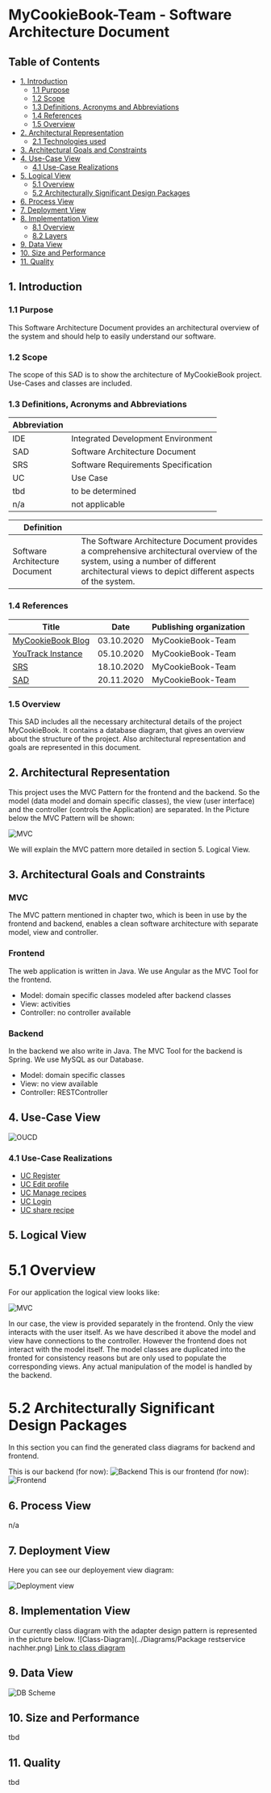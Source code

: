 # MyCookieBook-Team  - Software Architecture Document

## Table of Contents
- [1. Introduction](#1-introduction)
    - [1.1 Purpose](#11-purpose)
    - [1.2 Scope](#12-scope)
    - [1.3 Definitions, Acronyms and Abbreviations](#13-definitions-acronyms-and-abbreviations)
    - [1.4 References](#14-references)
    - [1.5 Overview](#15-overview)
- [2. Architectural Representation](#2-architectural-representation)
    - [2.1 Technologies used](#21-technologies-used)
- [3. Architectural Goals and Constraints](#3-architectural-goals-and-constraints)
- [4. Use-Case View](#4-use-case-view)
    - [4.1 Use-Case Realizations](#41-use-case-realizations)
- [5. Logical View](#5-logical-view)
    - [5.1 Overview](#51-overview)
	- [5.2 Architecturally Significant Design Packages](#52-architecturally-significant-design-packages)
- [6. Process View](#6-process-view)
- [7. Deployment View](#7-deployment-view)
- [8. Implementation View](#8-implementation-view)
    - [8.1 Overview](#81-overview)
    - [8.2 Layers](#82-layers)
- [9. Data View](#9-data-view)
- [10. Size and Performance](#10-size-and-performance)
- [11. Quality](#11-quality)

## 1. Introduction
### 1.1 Purpose
This Software Architecture Document provides an architectural overview of the system and should help to easily understand our software.
### 1.2 Scope
The scope of this SAD is to show the architecture of MyCookieBook project. Use-Cases and classes are included.
### 1.3 Definitions, Acronyms and Abbreviations
Abbreviation | |
--- | --- 
IDE | Integrated Development Environment
SAD | Software Architecture Document
SRS | Software Requirements Specification
UC | Use Case
tbd | to be determined
n/a | not applicable  


Definition | |  
--- | ---  
Software Architecture Document | The Software Architecture Document provides a comprehensive architectural overview of the system, using a number of different architectural views to depict different aspects of the system.
### 1.4 References
Title | Date | Publishing organization |  
--- | :---:  | ---
[MyCookieBook Blog](https://mycookiebook.wordpress.com/) | 03.10.2020 | MyCookieBook-Team  
[YouTrack Instance ](https://dhbw-karlsruhe.myjetbrains.com/youtrack/dashboard?id=daa9d0a7-920f-4823-8c67-75f6c7c3bf62) | 05.10.2020 | MyCookieBook-Team  
[SRS](../SRS/SRS.md) | 18.10.2020 | MyCookieBook-Team  
[SAD](../SAD/SAD.md) | 20.11.2020 | MyCookieBook-Team  
### 1.5 Overview
This SAD includes all the necessary architectural details of the project MyCookieBook. It contains a database diagram, that gives an overview about the structure of the project. Also architectural representation and goals are represented in this document.

## 2. Architectural Representation
This project uses the MVC Pattern for the frontend and the backend. So the model (data model and domain specific classes), the view (user interface) and the controller (controls the Application) are separated.
In the Picture below the MVC Pattern will be shown:

![MVC](https://github.com/zhibekbastian/CookieBook/blob/master/docs/Diagrams/MVC%20.svg)

We will explain the MVC pattern more detailed in section 5. Logical View.

## 3. Architectural Goals and Constraints
### MVC
The MVC pattern mentioned in chapter two, which is been in use by the frontend and backend, enables a clean software architecture with separate model, view and controller.

### Frontend
The web application is written in Java. We use Angular as the MVC Tool for the frontend.

- Model: domain specific classes modeled after backend classes
- View: activities
- Controller: no controller available

### Backend
In the backend we also write in Java. The MVC Tool for the backend is Spring. 
We use MySQL as our Database.

- Model: domain specific classes
- View: no view available
- Controller: RESTController

## 4. Use-Case View
![OUCD](https://github.com/zhibekbastian/CookieBook/blob/master/docs/UC/images/OUCD_Mar_30.JPG)
### 4.1 Use-Case Realizations
- [UC Register](../UC/register.md)
- [UC Edit profile](../UC/editProfile.md)
- [UC Manage recipes](../UC/manageRecipes.md)
- [UC Login](https://github.com/zhibekbastian/CookieBook/blob/master/docs/UC/login.md)
- [UC share recipe](https://github.com/zhibekbastian/CookieBook/blob/master/docs/UC/ShareRecipe.md)

## 5. Logical View
# 5.1 Overview
For our application the logical view looks like:

![MVC](https://github.com/zhibekbastian/CookieBook/blob/master/docs/Diagrams/MVC%20.svg)

In our case, the view is provided separately in the frontend. Only the view interacts with the user itself. 
As we have described it above the model and view have connections to the controller.
However the frontend does not interact with the model itself. The model classes are duplicated into the fronted for consistency reasons but are only used to populate the corresponding views.
Any actual manipulation of the model is handled by the backend.

# 5.2 Architecturally Significant Design Packages
In this section you can find the generated class diagrams for backend and frontend.

This is our backend (for now):
![Backend](https://github.com/zhibekbastian/CookieBook/blob/master/docs/Diagrams/backend_24.12.2020.png)
This is our frontend (for now):
![Frontend](https://github.com/zhibekbastian/CookieBook/blob/master/docs/Diagrams/frontend_24.12.2020.png)
## 6. Process View
n/a

## 7. Deployment View  
Here you can see our deployement view diagram:

![Deployment view](https://github.com/zhibekbastian/CookieBook/blob/master/docs/Diagrams/DeploymentView.JPG)
## 8. Implementation View
Our currently class diagram with the adapter design pattern is represented in the picture below. 
![Class-Diagram](../Diagrams/Package restservice nachher.png)
[Link to class diagram](../Diagrams/class_diagramm.png)
## 9. Data View
![DB Scheme](../Diagrams/DB_Scheme.png)

## 10. Size and Performance
tbd
## 11. Quality
tbd
